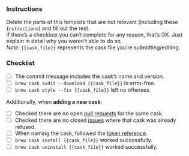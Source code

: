 ### Instructions

Delete the parts of this template that are not relevant (including these `Instructions`) and fill out the rest.  
If there’s a checkbox you can’t complete for any reason, that’s OK. Just explain in detail why you weren’t able to do so.  
*Note:* `{{cask_file}}` represents the cask file you’re submitting/editing.


### Checklist

- [ ] The commit message includes the cask’s name and version.
- [ ] `brew cask audit --download {{cask_file}}` is error-free.
- [ ] `brew cask style --fix {{cask_file}}` left no offenses.

Additionally, when **adding a new cask**:

- [ ] Checked there are no open [pull requests](https://github.com/caskroom/homebrew-cask/pulls) for the same cask.
- [ ] Checked there are no closed [issues](https://github.com/caskroom/homebrew-cask/issues) where that cask was already refused.
- [ ] When naming the cask, followed the [token reference](https://github.com/caskroom/homebrew-cask/blob/master/doc/cask_language_reference/token_reference.md).
- [ ] `brew cask install {{cask_file}}` worked successfully.
- [ ] `brew cask uninstall {{cask_file}}` worked successfully.
